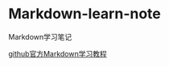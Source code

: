 # Markdown-learn-note
Markdown学习笔记

[github官方Markdown学习教程](https://guides.github.com/features/mastering-markdown/)
